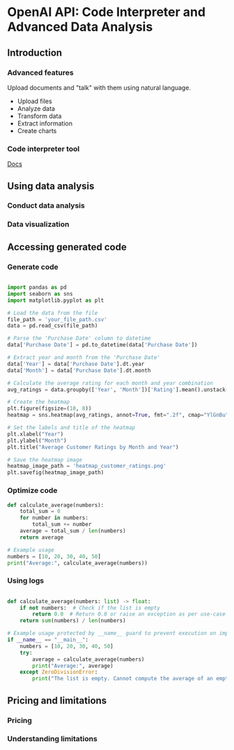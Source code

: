 # OpenAI API: Code Interpreter and Advanced Data Analysis

## Introduction

### Advanced features

Upload documents and "talk" with them using natural language.

- Upload files
- Analyze data
- Transform data
- Extract information
- Create charts

### Code interpreter tool

[Docs](https://platform.openai.com/docs/assistants/overview)

## Using data analysis

### Conduct data analysis

### Data visualization

## Accessing generated code

### Generate code

```py

import pandas as pd
import seaborn as sns
import matplotlib.pyplot as plt

# Load the data from the file
file_path = 'your_file_path.csv'
data = pd.read_csv(file_path)

# Parse the 'Purchase Date' column to datetime
data['Purchase Date'] = pd.to_datetime(data['Purchase Date'])

# Extract year and month from the 'Purchase Date'
data['Year'] = data['Purchase Date'].dt.year
data['Month'] = data['Purchase Date'].dt.month

# Calculate the average rating for each month and year combination
avg_ratings = data.groupby(['Year', 'Month'])['Rating'].mean().unstack(level=0)

# Create the heatmap
plt.figure(figsize=(10, 8))
heatmap = sns.heatmap(avg_ratings, annot=True, fmt=".2f", cmap="YlGnBu")

# Set the labels and title of the heatmap
plt.xlabel("Year")
plt.ylabel("Month")
plt.title("Average Customer Ratings by Month and Year")

# Save the heatmap image
heatmap_image_path = 'heatmap_customer_ratings.png'
plt.savefig(heatmap_image_path)
```

### Optimize code

```py
def calculate_average(numbers):
    total_sum = 0
    for number in numbers:
        total_sum += number
    average = total_sum / len(numbers)
    return average

# Example usage
numbers = [10, 20, 30, 40, 50]
print("Average:", calculate_average(numbers))
```

### Using logs

```py

def calculate_average(numbers: list) -> float:
    if not numbers:  # Check if the list is empty
        return 0.0  # Return 0.0 or raise an exception as per use-case requirements
    return sum(numbers) / len(numbers)

# Example usage protected by __name__ guard to prevent execution on import
if __name__ == "__main__":
    numbers = [10, 20, 30, 40, 50]
    try:
        average = calculate_average(numbers)
        print("Average:", average)
    except ZeroDivisionError:
        print("The list is empty. Cannot compute the average of an empty list.")
```

## Pricing and limitations

### Pricing

### Understanding limitations
